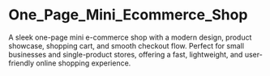 # One_Page_Mini_Ecommerce_Shop
A sleek one-page mini e-commerce shop with a modern design, product showcase, shopping cart, and smooth checkout flow. Perfect for small businesses and single-product stores, offering a fast, lightweight, and user-friendly online shopping experience.
